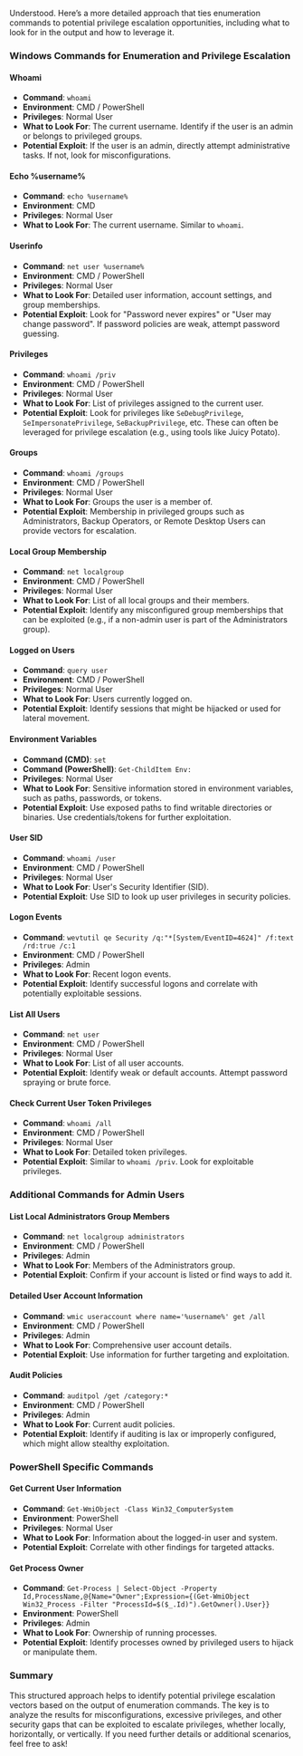 Understood. Here’s a more detailed approach that ties enumeration commands to potential privilege escalation opportunities, including what to look for in the output and how to leverage it.

### Windows Commands for Enumeration and Privilege Escalation

#### Whoami
- **Command**: `whoami`
- **Environment**: CMD / PowerShell
- **Privileges**: Normal User
- **What to Look For**: The current username. Identify if the user is an admin or belongs to privileged groups.
- **Potential Exploit**: If the user is an admin, directly attempt administrative tasks. If not, look for misconfigurations.

#### Echo %username%
- **Command**: `echo %username%`
- **Environment**: CMD
- **Privileges**: Normal User
- **What to Look For**: The current username. Similar to `whoami`.

#### Userinfo
- **Command**: `net user %username%`
- **Environment**: CMD / PowerShell
- **Privileges**: Normal User
- **What to Look For**: Detailed user information, account settings, and group memberships.
- **Potential Exploit**: Look for "Password never expires" or "User may change password". If password policies are weak, attempt password guessing.

#### Privileges
- **Command**: `whoami /priv`
- **Environment**: CMD / PowerShell
- **Privileges**: Normal User
- **What to Look For**: List of privileges assigned to the current user.
- **Potential Exploit**: Look for privileges like `SeDebugPrivilege`, `SeImpersonatePrivilege`, `SeBackupPrivilege`, etc. These can often be leveraged for privilege escalation (e.g., using tools like Juicy Potato).

#### Groups
- **Command**: `whoami /groups`
- **Environment**: CMD / PowerShell
- **Privileges**: Normal User
- **What to Look For**: Groups the user is a member of.
- **Potential Exploit**: Membership in privileged groups such as Administrators, Backup Operators, or Remote Desktop Users can provide vectors for escalation.

#### Local Group Membership
- **Command**: `net localgroup`
- **Environment**: CMD / PowerShell
- **Privileges**: Normal User
- **What to Look For**: List of all local groups and their members.
- **Potential Exploit**: Identify any misconfigured group memberships that can be exploited (e.g., if a non-admin user is part of the Administrators group).

#### Logged on Users
- **Command**: `query user`
- **Environment**: CMD / PowerShell
- **Privileges**: Normal User
- **What to Look For**: Users currently logged on.
- **Potential Exploit**: Identify sessions that might be hijacked or used for lateral movement.

#### Environment Variables
- **Command (CMD)**: `set`
- **Command (PowerShell)**: `Get-ChildItem Env:`
- **Privileges**: Normal User
- **What to Look For**: Sensitive information stored in environment variables, such as paths, passwords, or tokens.
- **Potential Exploit**: Use exposed paths to find writable directories or binaries. Use credentials/tokens for further exploitation.

#### User SID
- **Command**: `whoami /user`
- **Environment**: CMD / PowerShell
- **Privileges**: Normal User
- **What to Look For**: User's Security Identifier (SID).
- **Potential Exploit**: Use SID to look up user privileges in security policies.

#### Logon Events
- **Command**: `wevtutil qe Security /q:"*[System/EventID=4624]" /f:text /rd:true /c:1`
- **Environment**: CMD / PowerShell
- **Privileges**: Admin
- **What to Look For**: Recent logon events.
- **Potential Exploit**: Identify successful logons and correlate with potentially exploitable sessions.

#### List All Users
- **Command**: `net user`
- **Environment**: CMD / PowerShell
- **Privileges**: Normal User
- **What to Look For**: List of all user accounts.
- **Potential Exploit**: Identify weak or default accounts. Attempt password spraying or brute force.

#### Check Current User Token Privileges
- **Command**: `whoami /all`
- **Environment**: CMD / PowerShell
- **Privileges**: Normal User
- **What to Look For**: Detailed token privileges.
- **Potential Exploit**: Similar to `whoami /priv`. Look for exploitable privileges.

### Additional Commands for Admin Users

#### List Local Administrators Group Members
- **Command**: `net localgroup administrators`
- **Environment**: CMD / PowerShell
- **Privileges**: Admin
- **What to Look For**: Members of the Administrators group.
- **Potential Exploit**: Confirm if your account is listed or find ways to add it.

#### Detailed User Account Information
- **Command**: `wmic useraccount where name='%username%' get /all`
- **Environment**: CMD / PowerShell
- **Privileges**: Admin
- **What to Look For**: Comprehensive user account details.
- **Potential Exploit**: Use information for further targeting and exploitation.

#### Audit Policies
- **Command**: `auditpol /get /category:*`
- **Environment**: CMD / PowerShell
- **Privileges**: Admin
- **What to Look For**: Current audit policies.
- **Potential Exploit**: Identify if auditing is lax or improperly configured, which might allow stealthy exploitation.

### PowerShell Specific Commands

#### Get Current User Information
- **Command**: `Get-WmiObject -Class Win32_ComputerSystem`
- **Environment**: PowerShell
- **Privileges**: Normal User
- **What to Look For**: Information about the logged-in user and system.
- **Potential Exploit**: Correlate with other findings for targeted attacks.

#### Get Process Owner
- **Command**: `Get-Process | Select-Object -Property Id,ProcessName,@{Name="Owner";Expression={(Get-WmiObject Win32_Process -Filter "ProcessId=$($_.Id)").GetOwner().User}}`
- **Environment**: PowerShell
- **Privileges**: Admin
- **What to Look For**: Ownership of running processes.
- **Potential Exploit**: Identify processes owned by privileged users to hijack or manipulate them.

### Summary

This structured approach helps to identify potential privilege escalation vectors based on the output of enumeration commands. The key is to analyze the results for misconfigurations, excessive privileges, and other security gaps that can be exploited to escalate privileges, whether locally, horizontally, or vertically. If you need further details or additional scenarios, feel free to ask!